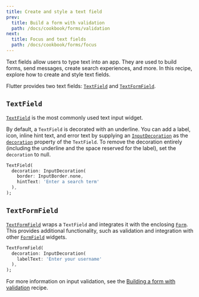 ```yaml
---
title: Create and style a text field
prev:
  title: Build a form with validation
  path: /docs/cookbook/forms/validation
next:
  title: Focus and text fields
  path: /docs/cookbook/forms/focus
---
```


Text fields allow users to type text into an app.
They are used to build forms,
send messages, create search experiences, and more.
In this recipe, explore how to create and style text fields.

Flutter provides two text fields:
[`TextField`]({{site.api}}/flutter/material/TextField-class.html)
and [`TextFormField`]({{site.api}}/flutter/material/TextFormField-class.html).

## `TextField`

[`TextField`]({{site.api}}/flutter/material/TextField-class.html)
is the most commonly used text input widget.

By default, a `TextField` is decorated with an underline.
You can add a label, icon, inline hint text, and error text by supplying an
[`InputDecoration`]({{site.api}}/flutter/material/InputDecoration-class.html)
as the [`decoration`]({{site.api}}/flutter/material/TextField/decoration.html)
property of the `TextField`. To remove the decoration entirely (including the
underline and the space reserved for the label), set the `decoration` to null.

<!-- skip -->
```dart
TextField(
  decoration: InputDecoration(
    border: InputBorder.none,
    hintText: 'Enter a search term'
  ),
);
```

## `TextFormField`

[`TextFormField`]({{site.api}}/flutter/material/TextFormField-class.html)
wraps a `TextField` and integrates it with the enclosing
[`Form`]({{site.api}}/flutter/widgets/Form-class.html). This provides
additional functionality, such as validation and integration with other
[`FormField`]({{site.api}}/flutter/widgets/FormField-class.html)
widgets.

<!-- skip -->
```dart
TextFormField(
  decoration: InputDecoration(
    labelText: 'Enter your username'
  ),
);
```

For more information on input validation, see the
[Building a form with validation](/docs/cookbook/forms/validation/) recipe.

